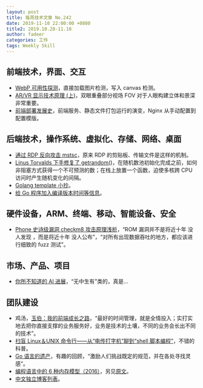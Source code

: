 ```yaml
---
layout: post
title: 每周技术文章 No.242
date: 2019-11-10 22:00:00 +0800
title2: 2019.10.28-11.10
author: fadeer
categories: 工作
tags: Weekly Skill
---
```


## 前端技术，界面、交互

- [WebP 可用性探测](https://www.jackpu.com/webp-ke-yong-xing-tan-ce/)，直接加载图片检测，写入 canvas 检测。
- [AR/VR 显示技术原理 (上)](https://www.jackpu.com/ar-vr-xian-shi-ji-zhu-yuan-li-shang/)，双眼重叠部分视场 FOV 对于人眼构建立体和景深非常重要。
- [前端部署发展史](https://juejin.im/post/5dc4ae67f265da4cfa7bbb9a)，前端服务、静态文件打包运行的演变，Nginx 从手动配置到配置模版。

## 后端技术，操作系统、虚拟化、存储、网络、桌面

- [通过 RDP 反向攻击 mstsc](https://paper.seebug.org/1074/)，原来 RDP 的剪贴板、传输文件是这样的机制。
- [Linus Torvalds 下手修复了 getrandom()](https://mp.weixin.qq.com/s/oRz-xgvbKXPiYxf_DuLldQ)，在随机数池初始化完成之前，如何非阻塞方式获得一个不可预测的数；在栈上放置一个函数，迫使多核跨 CPU 访问时产生随机变化的间隔。
- [Golang template 小抄](https://colobu.com/2019/11/05/Golang-Templates-Cheatsheet/)。
- [给 Go 程序加入编译版本时间等信息](https://pengrl.com/p/37397)。

## 硬件设备，ARM、终端、移动、智能设备、安全

- [Phone 史诗级漏洞 checkm8 攻击原理浅析](https://paper.seebug.org/1065/)，“ROM 漏洞并不是将近十年 没人发现 ，而是将近十年 没人公布”，“对所有出现数据吞吐的地方，都应该进行细致的 fuzz 测试”。

## 市场、产品、项目

- [你所不知道的 AI 进展](https://www.ruanyifeng.com/blog/2019/10/artificial-intelligenence.html)，“无中生有”类的，真是...

## 团队建设

- 鸡汤，[玉伯：我的前端成长之路](https://mp.weixin.qq.com/s/3ORJ6AArKKCqvseV163Upg)，“最好的时间管理，就是全情投入；实打实地去把你直接支撑的业务服务好，业务是技术的土壤，不同的业务会长出不同的技术”。
- [扫盲 Linux＆UNIX 命令行——从“电传打字机”聊到“shell 脚本编程”](https://program-think.blogspot.com/2019/11/POSIX-TUI-from-TTY-to-Shell-Programming.html)，不错的科普。
- [Go 语言的遗产](https://tonybai.com/2019/11/04/the-legacy-of-go/)，有趣的回顾，“激励人们挑战既定的规范，并在各处寻找灵感”。
- [编程语言中的 6 种内存模型（2016）](https://arthurchiao.github.io/blog/memory-models-underlie-programming-languages-zh/)，另见[原文](http://canonical.org/~kragen/memory-models/)。
- [中文独立博客列表](https://github.com/timqian/chinese-independent-blogs)。

